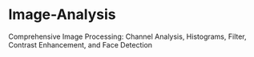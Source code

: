# Image-Analysis
Comprehensive Image Processing: Channel Analysis, Histograms, Filter, Contrast Enhancement, and Face Detection
